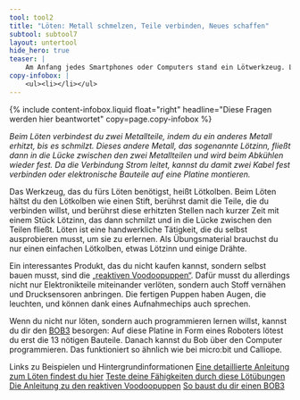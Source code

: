 ```yaml
---
tool: tool2
title: "Löten: Metall schmelzen, Teile verbinden, Neues schaffen"
subtool: subtool7
layout: untertool
hide_hero: true
teaser: |
    Am Anfang jedes Smartphones oder Computers stand ein Lötwerkzeug. Lerne Löten und baue deine eigenen Geräte!
copy-infobox: |
    <ul><li></li></ul>
---
```

{% include content-infobox.liquid float="right" headline="Diese Fragen werden hier beantwortet" copy=page.copy-infobox %}

*Beim Löten verbindest du zwei Metallteile, indem du ein anderes Metall erhitzt, bis es schmilzt. Dieses andere Metall, das sogenannte Lötzinn, fließt dann in die Lücke zwischen den zwei Metallteilen und wird beim Abkühlen wieder fest. Da die Verbindung Strom leitet, kannst du damit zwei Kabel fest verbinden oder elektronische Bauteile auf eine Platine montieren.*

Das Werkzeug, das du fürs Löten benötigst, heißt Lötkolben. Beim Löten hältst du den Lötkolben wie einen Stift, berührst damit die Teile, die du verbinden willst, und berührst diese erhitzten Stellen nach kurzer Zeit mit einem Stück Lötzinn, das dann schmilzt und in die Lücke zwischen den Teilen fließt. Löten ist eine handwerkliche Tätigkeit, die du selbst ausprobieren musst, um sie zu erlernen. Als Übungsmaterial brauchst du nur einen einfachen Lötkolben, etwas Lötzinn und einige Drähte.

Ein interessantes Produkt, das du nicht kaufen kannst, sondern selbst bauen musst, sind die [„reaktiven Voodoopuppen“](https://www.oercommons.org/authoring/6129-code-week-2014-reaktive-voodoopuppen/1/view). Dafür musst du allerdings nicht nur Elektronikteile miteinander verlöten, sondern auch Stoff vernähen und Drucksensoren anbringen. Die fertigen Puppen haben Augen, die leuchten, und können dank eines Aufnahmechips auch sprechen.

Wenn du nicht nur löten, sondern auch programmieren lernen willst, kannst du dir den [BOB3](https://www.bob3.org/de/build) besorgen: Auf diese Platine in Form eines Roboters lötest du erst die 13 nötigen Bauteile. Danach kannst du Bob über den Computer programmieren. Das funktioniert so ähnlich wie bei micro:bit und Calliope.

<p class="link-list">
    <span class="link-list-headline">Links zu Beispielen und Hintergrundinformationen</span>
    <a class="external-link" href="https://wiki.raumzeitlabor.de/wiki/Löten_lernen" target="_blank">Eine detaillierte Anleitung zum Löten findest du hier</a>
    <a class="external-link" href="https://www.medienpaedagogik-praxis.de/2016/03/30/loetuebungen-fuer-den-einstieg-handbuch-making-aktivitaeten/" target="_blank">Teste deine Fähigkeiten durch diese Lötübungen</a>
    <a class="external-link" href="https://www.oercommons.org/authoring/6129-code-week-2014-reaktive-voodoopuppen/1/view" target="_blank">Die Anleitung zu den reaktiven Voodoopuppen</a>
    <a class="external-link" href="https://www.bob3.org/de/build" target="_blank">So baust du dir einen BOB3</a>
</p>